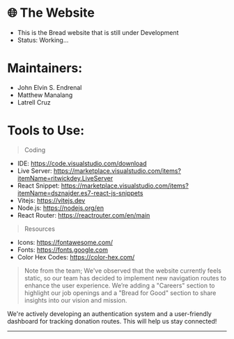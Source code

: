 # 🌐 The Website
- This is the Bread website that is still under Development
- Status: Working...

# Maintainers:
- John Elvin S. Endrenal
- Matthew Manalang
- Latrell Cruz

# Tools to Use: 

> Coding
- IDE: https://code.visualstudio.com/download
- Live Server: https://marketplace.visualstudio.com/items?itemName=ritwickdey.LiveServer
- React Snippet: https://marketplace.visualstudio.com/items?itemName=dsznajder.es7-react-js-snippets
- Vitejs: https://vitejs.dev
- Node.js: https://nodejs.org/en
- React Router: https://reactrouter.com/en/main

> Resources
- Icons: https://fontawesome.com/
- Fonts: https://fonts.google.com
- Color Hex Codes: https://color-hex.com/ 

> Note from the team;
We've observed that the website currently feels static, so our team has decided to implement new navigation routes to enhance the user experience. We’re adding a "Careers" section to highlight our job openings and a "Bread for Good" section to share insights into our vision and mission. 

We're actively developing an authentication system and a user-friendly dashboard for tracking donation routes. This will help us stay connected!

-----------------------------------------------------------------------------------------------------------------------------------------------------------
